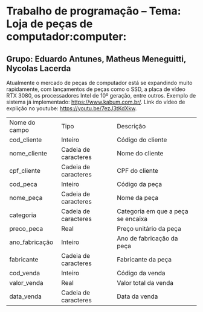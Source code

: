 <h1>Trabalho de programação – Tema: Loja de peças de computador:computer:</h1>
<h2>Grupo: Eduardo Antunes, Matheus Meneguitti, Nycolas Lacerda</h2>


Atualmente o mercado de peças de computador está se expandindo muito 
rapidamente, com lançamentos de peças como o SSD, a placa de vídeo RTX 
3080, os processadores Intel de 10º geração, entre outros. 
Exemplo de sistema já implementado: https://www.kabum.com.br/.
Link do vídeo de explição no youtube: https://youtu.be/7ezJ3tKdXkw.

<table>
		<tr>
				<td>Nome do campo</td>
				<td>Tipo</td>
				<td>Descrição</td>
			</tr>
			<tr>
				<td>cod_cliente</td>
				<td>Inteiro </td>
				<td>Código do cliente</td>
			</tr>
			<tr>
				<td>nome_cliente</td>
				<td>Cadeia de caracteres</td>
				<td>Nome do cliente</td>
			</tr>
			<tr>
				<td>cpf_cliente</td>
				<td>Cadeia de caracteres</td>
				<td>CPF do cliente</td>
			</tr>
			<tr>
				<td>cod_peca</td>
				<td>Inteiro</td>
				<td>Código da peça</td>
			</tr>
			<tr>
				<td>nome_peça</td>
				<td>Cadeia de caracteres</td>
				<td>Nome da peça</td>
			</tr>
			<tr>
				<td>categoria</td>
				<td>Cadeia de caracteres</td>
				<td>Categoria em que a peça se encaixa</td>
			</tr>
			<tr>
				<td>preco_peca</td>
				<td>Real</td>
				<td>Preço unitário da peça</td>
			</tr>
			<tr>
				<td>ano_fabricação</td>
				<td>Inteiro</td>
				<td>Ano de fabricação da peça</td>
			</tr>
			<tr>
				<td>fabricante</td>
				<td>Cadeia de caracteres</td>
				<td>Fabricante da peça</td>
			</tr>
			<tr>
				<td>cod_venda</td>
				<td>Inteiro</td>
				<td>Código da venda</td>
			</tr>
			<tr>
				<td>valor_venda</td>
				<td>Real</td>
				<td>Valor total da venda</td>
			</tr>
			<tr>
				<td>data_venda</td>
				<td>Cadeia de caracteres</td>
				<td>Data da venda</td>
			</tr>
		</table>
